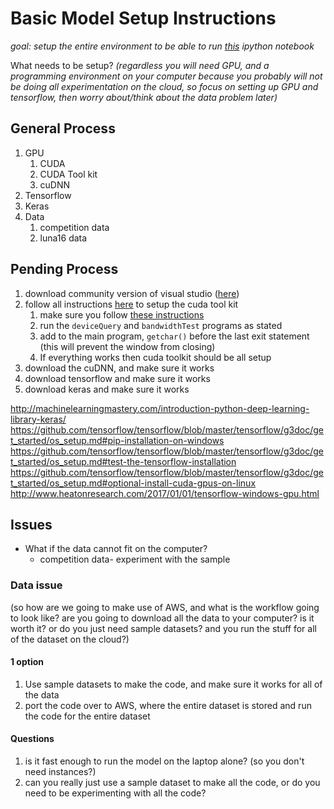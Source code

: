# Basic Model Setup Instructions
*goal: setup the entire environment to be able to run [this](https://github.com/3-musketeers/kaggle-dsb/blob/master/pipeline/build-simple-model/rough-draft/u_net_segmentation_approach.ipynb) ipython notebook*

What needs to be setup?
*(regardless you will need GPU, and a programming environment on your computer because you probably will not be doing all experimentation on the cloud, so focus on setting up GPU and tensorflow, then worry about/think about the data problem later)*

## General Process
1. GPU 
   1. CUDA
   2. CUDA Tool kit
   3. cuDNN
2. Tensorflow
3. Keras
4. Data
   1. competition data
   2. luna16 data

## Pending Process
1. download community version of visual studio ([here](https://www.visualstudio.com/downloads/))
2. follow all instructions [here](http://docs.nvidia.com/cuda/cuda-installation-guide-microsoft-windows/#verify-installation) to setup the cuda tool kit
   1. make sure you follow [these instructions](http://docs.nvidia.com/cuda/cuda-installation-guide-microsoft-windows/#compiling-examples)
   2. run the `deviceQuery` and `bandwidthTest` programs as stated
   3. add to the main program, `getchar()` before the last exit statement (this will prevent the window from closing)
   4. If everything works then cuda toolkit should be all setup
3. download the cuDNN, and make sure it works
4. download tensorflow and make sure it works
5. download keras and make sure it works


http://machinelearningmastery.com/introduction-python-deep-learning-library-keras/
https://github.com/tensorflow/tensorflow/blob/master/tensorflow/g3doc/get_started/os_setup.md#pip-installation-on-windows
https://github.com/tensorflow/tensorflow/blob/master/tensorflow/g3doc/get_started/os_setup.md#test-the-tensorflow-installation
https://github.com/tensorflow/tensorflow/blob/master/tensorflow/g3doc/get_started/os_setup.md#optional-install-cuda-gpus-on-linux
http://www.heatonresearch.com/2017/01/01/tensorflow-windows-gpu.html

## Issues
* What if the data cannot fit on the computer?
  * competition data- experiment with the sample

### Data issue 
(so how are we going to make use of AWS, and what is the workflow going to look like? are you going to download all the data to your computer? is it worth it? or do you just need sample datasets? and you run the stuff for all of the dataset on the cloud?)

#### 1 option
1. Use sample datasets to make the code, and make sure it works for all of the data
2. port the code over to AWS, where the entire dataset is stored and run the code for the entire dataset

#### Questions
1. is it fast enough to run the model on the laptop alone? (so you don't need instances?)
2. can you really just use a sample dataset to make all the code, or do you need to be experimenting with all the code?
